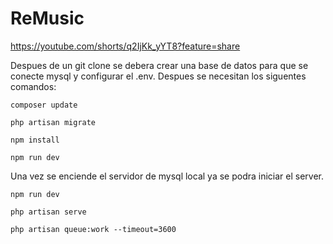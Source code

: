 # ReMusic

https://youtube.com/shorts/q2IjKk_yYT8?feature=share


Despues de un git clone se debera crear una base de datos para que se conecte mysql y configurar el .env. Despues se necesitan los siguentes comandos:
```
composer update
```
```
php artisan migrate
```
```
npm install
```
```
npm run dev
```
Una vez se enciende el servidor de mysql local ya se podra iniciar el server.

```
npm run dev
```
```
php artisan serve
```
```
php artisan queue:work --timeout=3600
```
